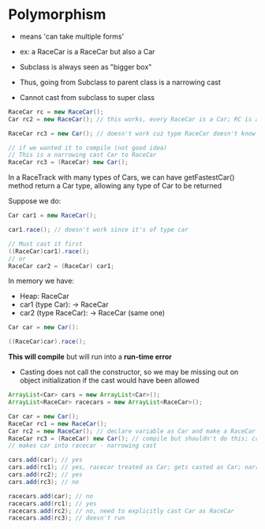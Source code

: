 # Polymorphism

- means 'can take multiple forms'
- ex: a RaceCar is a RaceCar but also a Car

- Subclass is always seen as "bigger box"
- Thus, going from Subclass to parent class is a narrowing cast
- Cannot cast from subclass to super class

```java
RaceCar rc = new RaceCar();
Car rc2 = new RaceCar(); // this works, every RaceCar is a Car; RC is a subclass of Car

RaceCar rc3 = new Car(); // doesn't work cuz type RaceCar doesn't know about Car

// if we wanted it to compile (not good idea)
// This is a narrowing cast Car to RaceCar
RaceCar rc3 = (RaceCar) new Car();
```

In a RaceTrack with many types of Cars, we can have getFastestCar() method return a Car type, allowing any type of Car to be returned

Suppose we do:
```java
Car car1 = new RaceCar();

car1.race(); // doesn't work since it's of type car

// Must cast it first
((RaceCar)car1).race();
// or
RaceCar car2 = (RaceCar) car1;
```

In memory we have:

- Heap: RaceCar
- car1 (type Car): -> RaceCar
- car2 (type RaceCar): -> RaceCar (same one)

```java
Car car = new Car():

((RaceCar)car).race();
```

**This will compile** but will run into a **run-time error**
- Casting does not call the constructor, so we may be missing out on object initialization if the cast would have been allowed

```java
ArrayList<Car> cars = new ArrayList<Car>();
ArrayList<RaceCar> racecars = new ArrayList<RaceCar>();

Car car = new Car();
RaceCar rc1 = new RaceCar();
Car rc2 = new RaceCar(); // declare variable as Car and make a RaceCar object;
RaceCar rc3 = (RaceCar) new Car(); // compile but shouldn't do this; crashes at run-time
// makes car into racecar - narrowing cast

cars.add(car); // yes
cars.add(rc1); // yes, racecar treated as Car; gets casted as Car; narrow cast
cars.add(rc2); // yes
cars.add(rc3); // no

racecars.add(car); // no
racecars.add(rc1); // yes
racecars.add(rc2); // no, need to explicitly cast Car as RaceCar
racecars.add(rc3); // doesn't run
```
